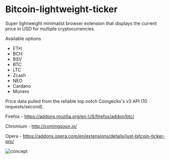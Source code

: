 # Bitcoin-lightweight-ticker

Super lightweight minimalist browser extension that displays the current price in USD for multiple cryptocurrencies.

Available options

 - ETH
 - BCH
 - BSV
 - BTC
 - LTC
 - Zcash
 - NEO
 - Cardano
 - Monero

Price data pulled from the reliable top notch Coingecko's v3 API (10 requests/second).

Firefox - https://addons.mozilla.org/en-US/firefox/addon/btc/

Chromium - http://comingsoon.io/

Opera - https://addons.opera.com/en/extensions/details/just-bitcoin-ticker-pro/




![concept](https://raw.githubusercontent.com/nfl0/Bitcoin-lightweight-ticker/master/Docs/Screenshot.png)
